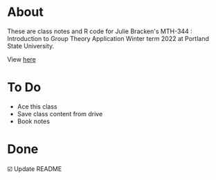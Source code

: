 # About 
These are class notes and R code for Julie Bracken's MTH-344 : Introduction to Group Theory Application Winter term 2022 at Portland State University.

View [here](https://rbolt13.github.io/mth344/)

# To Do 
* Ace this class
* Save class content from drive
* Book notes


# Done 
☑️ Update README
